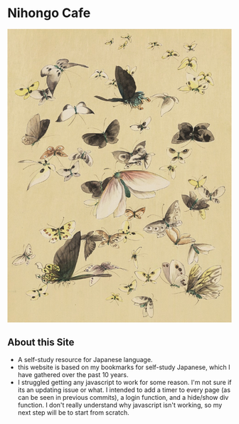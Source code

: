 # Nihongo Cafe 

![me](folder/images/vintage-1830205_1280.jpg)

About this Site
------------
* A self-study resource for Japanese language.
* this website is based on my bookmarks for self-study Japanese, which I have gathered over the past 10 years. 
* I struggled getting any javascript to work for some reason. I'm not sure if its an updating issue or what. I intended to add a timer to every page (as can be seen in previous commits), a login function, and a hide/show div function. I don't really understand why javascript isn't working, so my next step will be to start from scratch. 



